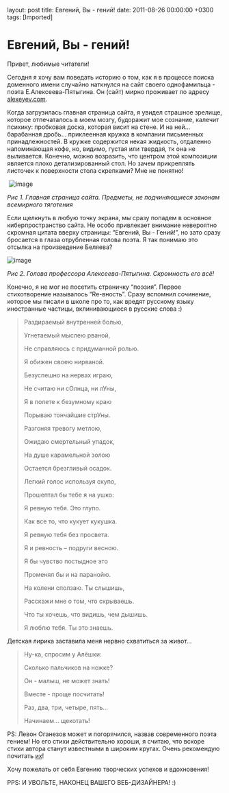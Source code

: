 layout: post
title: Евгений, Вы - гений!
date: 2011-08-26 00:00:00 +0300
tags: [Imported]
# Евгений, Вы - гений!

Привет, любимые читатели!

Сегодня я хочу вам поведать историю о том, как я в процессе поиска доменного имени случайно наткнулся на сайт своего однофамильца - поэта Е.Алексеева-Пятыгина. Он (сайт) мирно проживает по адресу [alexeyev.com](http://alexeyev.com).

Когда загрузилась главная страница сайта, я увидел страшное зрелище, которое отпечаталось в моем мозгу, будоражит мое сознание, калечит психику: пробковая доска, которая висит на стене. И на ней… барабанная дробь… приклеенная кружка в компании письменных принадлежностей. В кружке содержится некая жидкость, отдаленно напоминающая кофе, но, видимо, густая или твердая, тк она не выливается. Конечно, можно возразить, что центром этой композиции является плохо детализированный стол. Но зачем прикреплять листочек к поверхности стола скрепками? Мне не понятно! 

 ![image](http://media.tumblr.com/tumblr_lqj702kO6D1qfp23s.png)

_Рис 1\. Главная страница сайта. Предметы, не подчиняющиеся законам всемирного тяготения_

Если щелкнуть в любую точку экрана, мы сразу попадем в основное киберпространство сайта. Не особо привлекает внимание невероятно скромная цитата вверху страницы: “Евгений, Вы - Гений!”, но зато сразу бросается в глаза отрубленная голова поэта. Я так понимаю это отсылка на произведение Беляева?

![image](http://media.tumblr.com/tumblr_lqj70w1MrT1qfp23s.png)

_Рис 2\. Голова профессора Алексеева-Пятыгина. Скромность его всё!_

Конечно, я не мог не посетить страничку “поэзия”. Первое стихотворение называлось “Re-вность”. Сразу вспомнил сочинение, которое мы писали в школе про то, как вредят русскому языку иностранные частицы, вклинивающиеся в русские слова :)

> <div>
> 
> Раздираемый внутренней болью,
> 
> Угнетаемый мыслею рваной,
> 
> Не справляюсь с придуманной ролью.
> 
> Я обижен своею нирваной.
> 
> Безуспешно на нервах играю,
> 
> Не считаю ни сОлнца, ни лУны,
> 
> Я в полете к безумному краю
> 
> Порываю тончайшие стрУны.
> 
> Разгоняя тревогу метлою,
> 
> Ожидаю смертельный упадок,
> 
> На душе карамельной золою
> 
> Остается брезгливый осадок.
> 
> Легкий голос используя скупо,
> 
> Прошептал бы тебе я на ушко:
> 
> Я ревную тебя. Это глупо.
> 
> Как все то, что кукует кукушка.
> 
> Я ревную тебя без просвета.
> 
> Я и ревность – подруги весною.
> 
> Я бы чувство постыдное это
> 
> Променял бы и на паранойю.
> 
> На колени сползаю. Ты слышишь,
> 
> Расскажи мне о том, что скрываешь.
> 
> Что ты хочешь, что видишь, чем дышишь.
> 
> Я люблю тебя. Ты это знаешь.
> 
> </div>

Детская лирика заставила меня нервно схватиться за живот…

> <div>
> 
> Ну-ка, спросим у Алёшки:
> 
> Сколько пальчиков на ножке?
> 
> Он - малыш, не может знать!
> 
> Вместе - проще посчитать!
> 
> Раз, два, три, четыре, пять…
> 
> Начинаем… щекотать!
> 
> </div>

PS: Левон Оганезов может и погорячился, назвав современного поэта гением! Но его стихи действительно хороши, я считаю, что вскоре стихи автора станут известными в широким кругах. Очень рекомендую почитать [их](http://alexeyev.com/poetry)!

Хочу пожелать от себя Евгению творческих успехов и вдохновения!

PPS: И УВОЛЬТЕ, НАКОНЕЦ ВАШЕГО ВЕБ-ДИЗАЙНЕРА! :)